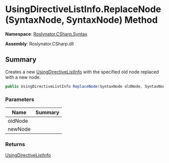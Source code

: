 # UsingDirectiveListInfo\.ReplaceNode\(SyntaxNode, SyntaxNode\) Method

**Namespace**: [Roslynator.CSharp.Syntax](../../README.md)

**Assembly**: Roslynator\.CSharp\.dll

## Summary

Creates a new [UsingDirectiveListInfo](../README.md) with the specified old node replaced with a new node\.

```csharp
public UsingDirectiveListInfo ReplaceNode(SyntaxNode oldNode, SyntaxNode newNode)
```

### Parameters

| Name | Summary |
| ---- | ------- |
| oldNode | |
| newNode | |

### Returns

[UsingDirectiveListInfo](../README.md)


